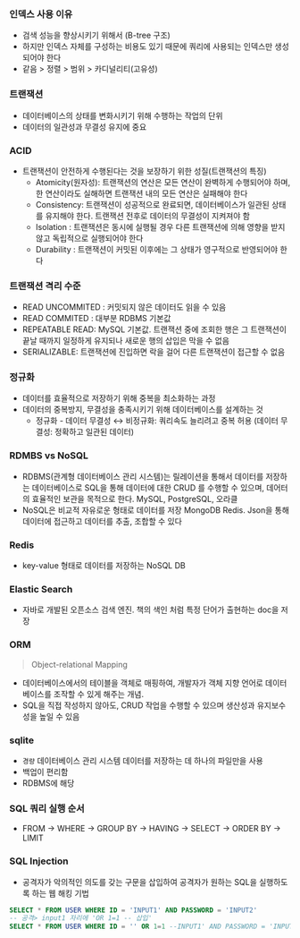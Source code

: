 ### 인덱스 사용 이유

- 검색 성능을 향상시키기 위해서 (B-tree 구조)
- 하지만 인덱스 자체를 구성하는 비용도 있기 때문에 쿼리에 사용되는 인덱스만 생성되어야 한다
- 같음 > 정렬 > 범위 > 카디널리티(고유성)

### 트랜잭션

- 데이터베이스의 상태를 변화시키기 위해 수행하는 작업의 단위
- 데이터의 일관성과 무결성 유지에 중요

### ACID

- 트랜잭션이 안전하게 수행된다는 것을 보장하기 위한 성질(트랜잭션의 특징)
  - Atomicity(원자성): 트랜잭션의 연산은 모든 연산이 완벽하게 수행되어야 하며, 한 연산이라도 실해하면 트랜잭션 내의 모든 연산은 실패해야 한다
  - Consistency: 트랜잭션이 성공적으로 완료되면, 데이터베이스가 일관된 상태를 유지해야 한다. 트랜잭션 전후로 데이터의 무결성이 지켜져야 함
  - Isolation : 트랜잭션은 동시에 실행될 경우 다른 트랜잭션에 의해 영향을 받지 않고 독립적으로 실행되어야 한다
  - Durability : 트랜잭션이 커밋된 이후에는 그 상태가 영구적으로 반영되어야 한다

### 트랜잭션 격리 수준

- READ UNCOMMITED : 커밋되지 않은 데이터도 읽을 수 있음
- READ COMMITED : 대부분 RDBMS 기본값
- REPEATABLE READ: MySQL 기본값. 트랜잭션 중에 조회한 행은 그 트랜잭션이 끝날 때까지 일정하게 유지되나 새로운 행의 삽입은 막을 수 없음
- SERIALIZABLE: 트랜잭션에 진입하면 락을 걸어 다른 트랜잭션이 접근할 수 없음

### 정규화

- 데이터를 효율적으로 저장하기 위해 중복을 최소화하는 과정
- 데이터의 중복방지, 무결성을 충족시키기 위해 데이터베이스를 설계하는 것
  - 정규화 - 데이터 무결성 ↔ 비정규화: 쿼리속도 늘리려고 중복 허용 (데이터 무결성: 정확하고 일관된 데이터)

### RDMBS vs NoSQL

- RDBMS(관계형 데이터베이스 관리 시스템)는 릴레이션을 통해서 데이터를 저장하는 데이터베이스로 SQL을 통해 데이터에 대한 CRUD 를 수행할 수 있으며, 데어터의 효율적인 보관을 목적으로 한다. MySQL, PostgreSQL, 오라클
- NoSQL은 비교적 자유로운 형태로 데이터를 저장 MongoDB Redis. Json을 통해 데이터에 접근하고 데이터를 추출, 조합할 수 있다

### Redis

- key-value 형태로 데이터를 저장하는 NoSQL DB

### Elastic Search

- 자바로 개발된 오픈소스 검색 엔진. 책의 색인 처럼 특정 단어가 출현하는 doc을 저장

### ORM

> Object-relational Mapping

- 데이터베이스에서의 테이블을 객체로 매핑하여, 개발자가 객체 지향 언어로 데이터베이스를 조작할 수 있게 해주는 개념.
- SQL을 직접 작성하지 않아도, CRUD 작업을 수행할 수 있으며 생산성과 유지보수성을 높일 수 있음

### sqlite

- `경량` 데이터베이스 관리 시스템 데이터를 저장하는 데 하나의 파일만을 사용
- 백업이 편리함
- RDBMS에 해당

### SQL 쿼리 실행 순서

- FROM -> WHERE -> GROUP BY -> HAVING -> SELECT -> ORDER BY -> LIMIT

### SQL Injection

- 공격자가 악의적인 의도를 갖는 구문을 삽입하여 공격자가 원하는 SQL을 실행하도록 하는 웹 해킹 기법

```sql
SELECT * FROM USER WHERE ID = 'INPUT1' AND PASSWORD = 'INPUT2'
-- 공격> input1 자리에 'OR 1=1 -- 삽입'
SELECT * FROM USER WHERE ID = '' OR 1=1 --INPUT1' AND PASSWORD = 'INPUT2'
```
